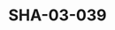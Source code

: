 ---
pid: SHA-03-039
title: SHA-03-039
language: en
original_label: 
rights: Sharhabil Ahmed
location_of_original: Sharhabil Ahmed
photographer_or_studio: Sudanese Ministry of Information
scanned_from: photograph 16.5 by 21.4
_date: '1960'
location: Kadaru
description: First band of Sharhabil Ahmed Kamil Hussain Hassan Basler and Muhammad
  Osman Ahmed Daoud. You can also see Abdel Gadir commander of the Police band
additional_notes: First performance of a jazz song
permission_display: 'yes'
on_server: 'no'
on_website: 'no'
permalink: /photopages/en/SHA-03-039.html
layout: photo-page
---
